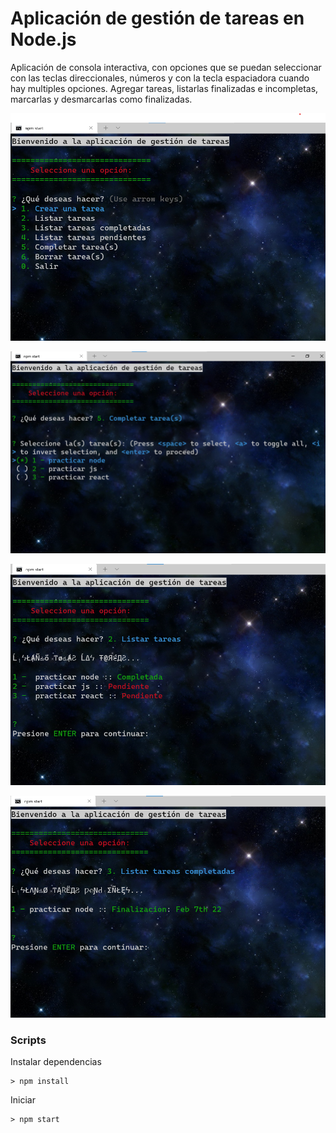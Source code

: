 # Aplicación de gestión de tareas en Node.js

Aplicación de consola interactiva, con opciones que se puedan seleccionar con las teclas direccionales, números y con la tecla espaciadora cuando hay multiples opciones.
Agregar tareas, listarlas finalizadas e incompletas, marcarlas y desmarcarlas como finalizadas.


![List prompt](https://github.com/ferdeolazabal/node-console-app-todo/blob/screen/screenshoots/1.png)

![List prompt](https://github.com/ferdeolazabal/node-console-app-todo/blob/screen/screenshoots/2.png)

![List prompt](https://github.com/ferdeolazabal/node-console-app-todo/blob/screen/screenshoots/3.png)

![List prompt](https://github.com/ferdeolazabal/node-console-app-todo/blob/screen/screenshoots/4.png)

### Scripts

Instalar dependencias
```shell
> npm install
```

Iniciar
```shell
> npm start
